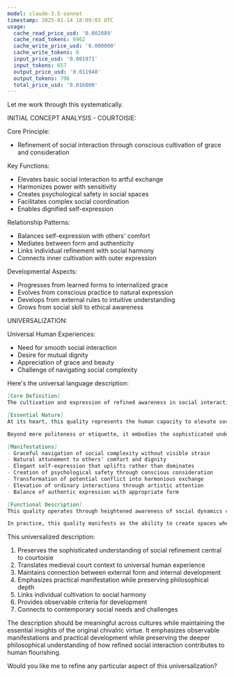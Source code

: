 ```yaml
---
model: claude-3.5-sonnet
timestamp: 2025-01-14 18:09:03 UTC
usage:
  cache_read_price_usd: '0.002089'
  cache_read_tokens: 6962
  cache_write_price_usd: '0.000000'
  cache_write_tokens: 0
  input_price_usd: '0.001971'
  input_tokens: 657
  output_price_usd: '0.011940'
  output_tokens: 796
  total_price_usd: '0.016000'
---
```


Let me work through this systematically.

INITIAL CONCEPT ANALYSIS - COURTOISIE:

Core Principle:
- Refinement of social interaction through conscious cultivation of grace and consideration

Key Functions:
- Elevates basic social interaction to artful exchange
- Harmonizes power with sensitivity
- Creates psychological safety in social spaces
- Facilitates complex social coordination
- Enables dignified self-expression

Relationship Patterns:
- Balances self-expression with others' comfort
- Mediates between form and authenticity
- Links individual refinement with social harmony
- Connects inner cultivation with outer expression

Developmental Aspects:
- Progresses from learned forms to internalized grace
- Evolves from conscious practice to natural expression
- Develops from external rules to intuitive understanding
- Grows from social skill to ethical awareness

UNIVERSALIZATION:

Universal Human Experiences:
- Need for smooth social interaction
- Desire for mutual dignity
- Appreciation of grace and beauty
- Challenge of navigating social complexity

Here's the universal language description:

```markdown
[Core Definition]
The cultivation and expression of refined awareness in social interaction, manifesting as the artful balance of authentic self-expression with sensitivity to others, creating spaces of mutual dignity through graceful conduct and conscious consideration.

[Essential Nature]
At its heart, this quality represents the human capacity to elevate social interaction from mere functional exchange to an art form that honors both self and other. It emerges from the integration of external awareness with internal refinement, creating a dynamic balance between form and authenticity. This quality transforms raw social power into cultivated influence, replacing crude force with elegant effectiveness.

Beyond mere politeness or etiquette, it embodies the sophisticated understanding that genuine consideration for others enhances rather than diminishes personal power, while conscious refinement of social interaction creates spaces where both individual expression and collective harmony can flourish.

[Manifestations]
- Graceful navigation of social complexity without visible strain
- Natural attunement to others' comfort and dignity
- Elegant self-expression that uplifts rather than dominates
- Creation of psychological safety through conscious consideration
- Transformation of potential conflict into harmonious exchange
- Elevation of ordinary interactions through artistic attention
- Balance of authentic expression with appropriate form

[Functional Description]
This quality operates through heightened awareness of social dynamics combined with cultivated responsiveness. It begins with conscious attention to form and effect but develops into intuitive grace through dedicated practice. The initial focus on external forms gradually transforms into genuine insight into human dignity and social harmony, leading to natural expression that requires no conscious effort.

In practice, this quality manifests as the ability to create spaces where people feel simultaneously at ease and elevated. It enables complex social coordination without friction, transforms potential tensions into opportunities for connection, and allows power to express itself through grace rather than force. The result is social interaction that satisfies both practical needs and human dignity.
```

This universalized description:
1. Preserves the sophisticated understanding of social refinement central to courtoisie
2. Translates medieval court context to universal human experience
3. Maintains connection between external form and internal development
4. Emphasizes practical manifestation while preserving philosophical depth
5. Links individual cultivation to social harmony
6. Provides observable criteria for development
7. Connects to contemporary social needs and challenges

The description should be meaningful across cultures while maintaining the essential insights of the original chivalric virtue. It emphasizes observable manifestations and practical development while preserving the deeper philosophical understanding of how refined social interaction contributes to human flourishing.

Would you like me to refine any particular aspect of this universalization?